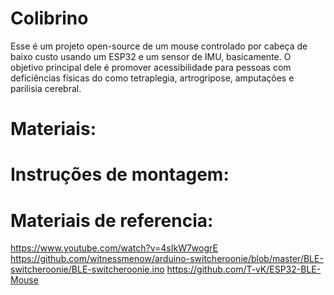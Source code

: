 # Colibrino
Esse é um projeto open-source de um mouse controlado por cabeça de baixo custo usando um ESP32 e um sensor de IMU, basicamente. O objetivo principal dele é promover acessibilidade para pessoas com deficiências físicas do como tetraplegia, artrogripose, amputações e parilisia cerebral.

# Materiais:
# Instruções de montagem:
# Materiais de referencia:
https://www.youtube.com/watch?v=4sIkW7wogrE
https://github.com/witnessmenow/arduino-switcheroonie/blob/master/BLE-switcheroonie/BLE-switcheroonie.ino
https://github.com/T-vK/ESP32-BLE-Mouse
